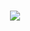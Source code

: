 <h1 align="center">
  <a href="https://git.io/typing-svg">
    <img src="https://readme-typing-svg.herokuapp.com/?lines=Hello,+There!+👋; + I'm+Mohamad+hossein+maleki...;A+back-end+developer;Nice+to+meet+you!&center=true&size=30&color=fe428e">
  </a>
</h1>

